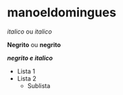 # manoeldomingues

*italico* ou _italico_

**Negrito** ou __negrito__

___negrito e italico___

- Lista 1
- Lista 2
  - Sublista

